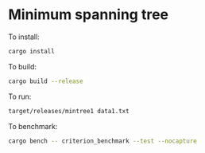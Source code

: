 # Minimum spanning tree

To install:

```sh
cargo install
```

To build:

```sh
cargo build --release
```

To run:

```sh
target/releases/mintree1 data1.txt
```

To benchmark:

```sh
cargo bench -- criterion_benchmark --test --nocapture
```

